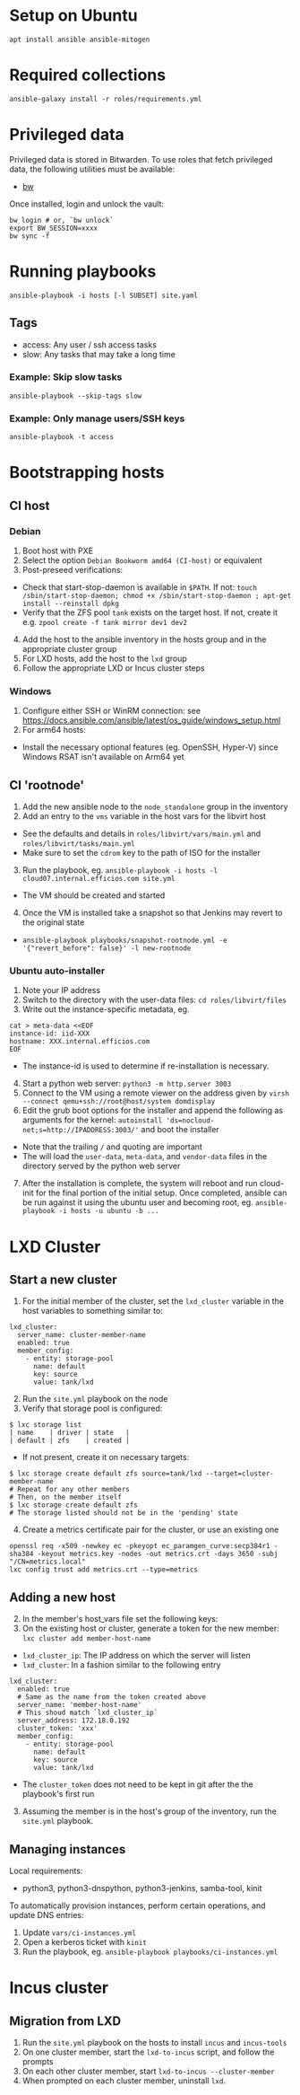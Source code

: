 # Setup on Ubuntu

```
apt install ansible ansible-mitogen
```

# Required collections

```
ansible-galaxy install -r roles/requirements.yml
```

# Privileged data

Privileged data is stored in Bitwarden. To use roles that fetch privileged data,
the following utilities must be available:

* [bw](https://bitwarden.com/help/cli/)

Once installed, login and unlock the vault:

```
bw login # or, `bw unlock`
export BW_SESSION=xxxx
bw sync -f
```

# Running playbooks

```
ansible-playbook -i hosts [-l SUBSET] site.yaml
```
## Tags

* access: Any user / ssh access tasks
* slow: Any tasks that may take a long time

### Example: Skip slow tasks

`ansible-playbook --skip-tags slow`

### Example: Only manage users/SSH keys

`ansible-playbook -t access`

# Bootstrapping hosts

## CI host

### Debian

1. Boot host with PXE
2. Select the option `Debian Bookworm amd64 (CI-host)` or equivalent
3. Post-preseed verifications:
  * Check that start-stop-daemon is available in `$PATH`. If not: `touch /sbin/start-stop-daemon; chmod +x /sbin/start-stop-daemon ; apt-get install --reinstall dpkg`
  * Verify that the ZFS pool `tank` exists on the target host. If not, create it e.g. `zpool create -f tank mirror dev1 dev2`
4. Add the host to the ansible inventory in the hosts group and in the appropriate cluster group
5. For LXD hosts, add the host to the `lxd` group
6. Follow the appropriate LXD or Incus cluster steps

### Windows

1. Configure either SSH or WinRM connection: see https://docs.ansible.com/ansible/latest/os_guide/windows_setup.html
2. For arm64 hosts:
  * Install the necessary optional features (eg. OpenSSH, Hyper-V) since Windows RSAT isn't available on Arm64 yet

## CI 'rootnode'

1. Add the new ansible node to the `node_standalone` group in the inventory
2. Add an entry to the `vms` variable in the host vars for the libvirt host
  * See the defaults and details in `roles/libvirt/vars/main.yml` and `roles/libvirt/tasks/main.yml`
  * Make sure to set the `cdrom` key to the path of ISO for the installer
3. Run the playbook, eg. `ansible-playbook -i hosts -l cloud07.internal.efficios.com site.yml`
  * The VM should be created and started
4. Once the VM is installed take a snapshot so that Jenkins may revert to the original state
  * `ansible-playbook playbooks/snapshot-rootnode.yml -e '{"revert_before": false}' -l new-rootnode`

### Ubuntu auto-installer

1. Note your IP address
2. Switch to the directory with the user-data files: `cd roles/libvirt/files`
3. Write out the instance-specific metadata, eg.

```
cat > meta-data <<EOF
instance-id: iid-XXX
hostname: XXX.internal.efficios.com
EOF
```
  * The instance-id is used to determine if re-installation is necessary.
4. Start a python web server: `python3 -m http.server 3003`
5. Connect to the VM using a remote viewer on the address given by `virsh --connect qemu+ssh://root@host/system domdisplay`
6. Edit the grub boot options for the installer and append the following as arguments for the kernel: `autoinstall 'ds=nocloud-net;s=http://IPADDRESS:3003/'` and boot the installer
  * Note that the trailing `/` and quoting are important
  * The will load the `user-data`, `meta-data`, and `vendor-data` files in the directory served by the python web server
7. After the installation is complete, the system will reboot and run cloud-init for the final portion of the initial setup. Once completed, ansible can be run against it using the ubuntu user and becoming root, eg. `ansible-playbook -i hosts -u ubuntu -b ...`

# LXD Cluster

## Start a new cluster

1. For the initial member of the cluster, set the `lxd_cluster` variable in the host variables to something similar to:

```
lxd_cluster:
  server_name: cluster-member-name
  enabled: true
  member_config:
    - entity: storage-pool
      name: default
      key: source
      value: tank/lxd
```

2. Run the `site.yml` playbook on the node
3. Verify that storage pool is configured:

```
$ lxc storage list
| name    | driver | state   |
| default | zfs    | created |
```

  * If not present, create it on necessary targets:

```
$ lxc storage create default zfs source=tank/lxd --target=cluster-member-name
# Repeat for any other members
# Then, on the member itself
$ lxc storage create default zfs
# The storage listed should not be in the 'pending' state
```

4. Create a metrics certificate pair for the cluster, or use an existing one

```
openssl req -x509 -newkey ec -pkeyopt ec_paramgen_curve:secp384r1 -sha384 -keyout metrics.key -nodes -out metrics.crt -days 3650 -subj "/CN=metrics.local"
lxc config trust add metrics.crt --type=metrics
```

## Adding a new host

2. In the member's host_vars file set the following keys:
1. On the existing host or cluster, generate a token for the new member: `lxc cluster add member-host-name`
  * `lxd_cluster_ip`: The IP address on which the server will listen
  * `lxd_cluster`: In a fashion similar to the following entry
```
lxd_cluster:
  enabled: true
  # Same as the name from the token created above
  server_name: 'member-host-name'
  # This shoud match `lxd_cluster_ip`
  server_address: 172.18.0.192
  cluster_token: 'xxx'
  member_config:
    - entity: storage-pool
      name: default
      key: source
      value: tank/lxd
```
  * The `cluster_token` does not need to be kept in git after the the playbook's first run
3. Assuming the member is in the host's group of the inventory, run the `site.yml` playbook.

## Managing instances

Local requirements:

 * python3, python3-dnspython, python3-jenkins, samba-tool, kinit

To automatically provision instances, perform certain operations, and update DNS entries:

1. Update `vars/ci-instances.yml`
2. Open a kerberos ticket with `kinit`
3. Run the playbook, eg. `ansible-playbook playbooks/ci-instances.yml`

# Incus cluster

## Migration from LXD

1. Run the `site.yml` playbook on the hosts to install `incus` and `incus-tools`
2. On one cluster member, start the `lxd-to-incus` script, and follow the prompts
3. On each other cluster member, start `lxd-to-incus --cluster-member`
4. When prompted on each cluster member, uninstall `lxd`.
